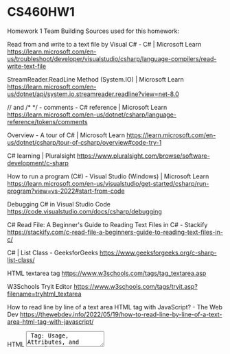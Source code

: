# CS460HW1
Homework 1 Team Building
Sources used for this homework:

Read from and write to a text file by Visual C# - C# | Microsoft Learn
https://learn.microsoft.com/en-us/troubleshoot/developer/visualstudio/csharp/language-compilers/read-write-text-file

StreamReader.ReadLine Method (System.IO) | Microsoft Learn
https://learn.microsoft.com/en-us/dotnet/api/system.io.streamreader.readline?view=net-8.0

// and /* */ - comments - C# reference | Microsoft Learn
https://learn.microsoft.com/en-us/dotnet/csharp/language-reference/tokens/comments


Overview - A tour of C# | Microsoft Learn
https://learn.microsoft.com/en-us/dotnet/csharp/tour-of-csharp/overview#code-try-1

C# learning | Pluralsight
https://www.pluralsight.com/browse/software-development/c-sharp


How to run a program (C#) - Visual Studio (Windows) | Microsoft Learn
https://learn.microsoft.com/en-us/visualstudio/get-started/csharp/run-program?view=vs-2022#start-from-code

Debugging C# in Visual Studio Code
https://code.visualstudio.com/docs/csharp/debugging

C# Read File: A Beginner's Guide to Reading Text Files in C# - Stackify
https://stackify.com/c-read-file-a-beginners-guide-to-reading-text-files-in-c/

C# | List Class - GeeksforGeeks
https://www.geeksforgeeks.org/c-sharp-list-class/

HTML textarea tag
https://www.w3schools.com/tags/tag_textarea.asp

W3Schools Tryit Editor
https://www.w3schools.com/tags/tryit.asp?filename=tryhtml_textarea

How to read line by line of a text area HTML tag with JavaScript? - The Web Dev
https://thewebdev.info/2022/05/19/how-to-read-line-by-line-of-a-text-area-html-tag-with-javascript/

HTML <textarea> Tag: Usage, Attributes, and Examples - HTML Easy
https://www.html-easy.com/references/html-textarea-tag/

javascript - How to read text line by line in a html text area? - Stack Overflow
https://stackoverflow.com/questions/17595361/how-to-read-text-line-by-line-in-a-html-text-area

Divide strings using String.Split - C# | Microsoft Learn
https://learn.microsoft.com/en-us/dotnet/csharp/how-to/parse-strings-using-split#code-try-5

String.Split() Method in C# with Examples - GeeksforGeeks
https://www.geeksforgeeks.org/string-split-method-in-c-sharp-with-examples/

Branches and loops - Introductory tutorial - A tour of C# | Microsoft Learn
https://learn.microsoft.com/en-us/dotnet/csharp/tour-of-csharp/tutorials/branches-and-loops-local

Iteration statements -for, foreach, do, and while - C# reference | Microsoft Learn
https://learn.microsoft.com/en-us/dotnet/csharp/language-reference/statements/iteration-statements

Cards · Bootstrap
https://getbootstrap.com/docs/4.0/components/card/#using-grid-markup

HTML Collection for Loop - GeeksforGeeks
https://www.geeksforgeeks.org/htmlcollection-for-loop/

Team Members - TeamBuilder
http://localhost:5001/Home/SubmitNames

How to Get List Length in C# | Delft Stack
https://www.delftstack.com/howto/csharp/get-list-length-in-csharp/

Math.Floor Method (System) | Microsoft Learn
https://learn.microsoft.com/en-us/dotnet/api/system.math.floor?view=net-8.0

C# For Loop
https://www.w3schools.com/cs/cs_for_loop.php

Arrays - C# reference | Microsoft Learn
https://learn.microsoft.com/en-us/dotnet/csharp/language-reference/builtin-types/arrays

Multi-dimensional arraylist or list in C#? - Stack Overflow
https://stackoverflow.com/questions/1596530/multi-dimensional-arraylist-or-list-in-c

Typography · Bootstrap v5.3
https://getbootstrap.com/docs/5.3/content/typography/

Cards · Bootstrap
https://getbootstrap.com/docs/4.0/components/card/

Cards · Bootstrap v5.3
https://getbootstrap.com/docs/5.3/components/card/

c# - How Can I Add a Unit Test Project to an Existing MVC3 Application (from empty template) - Stack Overflow
https://stackoverflow.com/questions/4759860/how-can-i-add-a-unit-test-project-to-an-existing-mvc3-application-from-empty-te

Testing C# with C# Dev Kit in Visual Studio Code
https://code.visualstudio.com/docs/csharp/testing

Unit testing C# code in .NET using dotnet test and xUnit - .NET | Microsoft Learn
https://learn.microsoft.com/en-us/dotnet/core/testing/unit-testing-with-dotnet-test

ChatGPT
https://chatgpt.com
